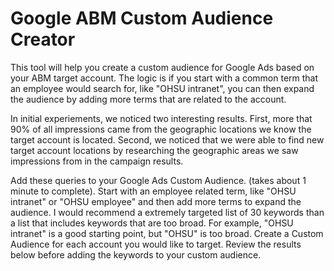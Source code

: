 # Google ABM Custom Audience Creator
This tool will help you create a custom audience for Google Ads based on your ABM target account. The logic is if you start with a common term that an employee would search for, like "OHSU intranet", you can then expand the audience by adding more terms that are related to the account.

In initial experiements, we noticed two interesting results. First, more that 90% of all impressions came from the geographic locations we know the target account is located. Second, we noticed that we were able to find new target account locations by researching the geographic areas we saw impressions from in the campaign results.

Add these queries to your Google Ads Custom Audience. (takes about 1 minute to complete). Start with an employee related term, like "OHSU intranet" or "OHSU employee" and then add more terms to expand the audience. I would recommend a extremely targeted list of 30 keywords than a list that includes keywords that are too broad. For example, "OHSU intranet" is a good starting point, but "OHSU" is too broad. Create a Custom Audience for each account you would like to target. Review the results below before adding the keywords to your custom audience.